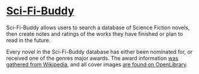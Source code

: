# [Sci-Fi-Buddy](https://sci-fi-buddy.cyclic.app/about 'Sci-Fi-Buddy')

Sci-Fi-Buddy allows users to search a database of Science Fiction novels, then create notes and ratings of the works they have finished or plan to read in the future.

Every novel in the Sci-Fi-Buddy database has either been nominated for, or received one of the genres major awards. The award information [was gathered from Wikipedia](https://en.wikipedia.org/wiki/Hugo_Award_for_Best_Novel 'Wikipedia - Hugo Award for Best novel'), and all cover images
[are found on OpenLibrary](https://openlibrary.org/OpenLibrary).
